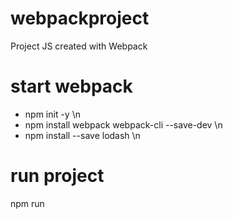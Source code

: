 # webpackproject
Project JS created with Webpack

# start webpack

* npm init -y \n
* npm install webpack webpack-cli --save-dev \n
* npm install --save lodash \n

# run project

npm run